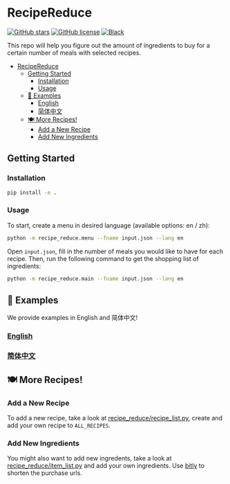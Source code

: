# RecipeReduce

[![GitHub stars](https://img.shields.io/github/stars/qibinc/RecipeReduce)](https://github.com/qibinc/RecipeReduce/stargazers)
[![GitHub license](https://img.shields.io/github/license/qibinc/RecipeReduce)](https://github.com/qibinc/RecipeReduce/blob/master/LICENSE)
[![Black](https://img.shields.io/badge/code%20style-black-000000.svg)](https://github.com/ambv/black)

This repo will help you figure out the amount of ingredients to buy for a certain number of meals with selected recipes.

- [RecipeReduce](#recipereduce)
  - [Getting Started](#getting-started)
    - [Installation](#installation)
    - [Usage](#usage)
  - [🌟 Examples](#-examples)
    - [English](#english)
    - [简体中文](#简体中文)
  - [🍽 More Recipes!](#-more-recipes)
    - [Add a New Recipe](#add-a-new-recipe)
    - [Add New Ingredients](#add-new-ingredients)

## Getting Started

### Installation

```bash
pip install -e .
```

### Usage

To start, create a menu in desired language (available options: en / zh):

```bash
python -m recipe_reduce.menu --fname input.json --lang en
```

Open `input.json`, fill in the number of meals you would like to have for each recipe. Then, run the following command to get the shopping list of ingredients:

```bash
python -m recipe_reduce.main --fname input.json --lang en
```

## 🌟 Examples

We provide examples in English and 简体中文!

### [English](/examples.md)
### [简体中文](/examples_zh.md)


## 🍽 More Recipes!

### Add a New Recipe

To add a new recipe, take a look at  [recipe_reduce/recipe_list.py](recipe_reduce/recipe_list.py), create and add your own recipe to `ALL_RECIPES`.

### Add New Ingredients

You might also want to add new ingredents, take a look at [recipe_reduce/item_list.py](recipe_reduce/item_list.py) and add your own ingredients. Use [bitly](https://bitly.com/) to shorten the purchase urls.
